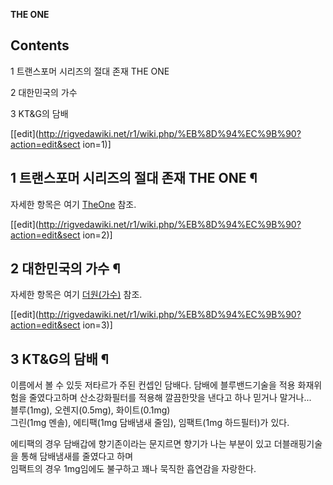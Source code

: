**THE ONE**

## Contents

    

1 트랜스포머 시리즈의 절대 존재 THE ONE

2 대한민국의 가수

3 KT&G의 담배

[[edit](http://rigvedawiki.net/r1/wiki.php/%EB%8D%94%EC%9B%90?action=edit&sect
ion=1)]

## 1 트랜스포머 시리즈의 절대 존재 THE ONE ¶

자세한 항목은 여기 [TheOne](THE%20ONE%28%ED%8A%B8%EB%9E%9C%EC%8A%A4%ED%8F%AC%EB%A8%B8%29.md) 참조.

[[edit](http://rigvedawiki.net/r1/wiki.php/%EB%8D%94%EC%9B%90?action=edit&sect
ion=2)]

## 2 대한민국의 가수 ¶

자세한 항목은 여기 [더원(가수)](%EB%8D%94%EC%9B%90%28%EA%B0%80%EC%88%98%29.md) 참조.

[[edit](http://rigvedawiki.net/r1/wiki.php/%EB%8D%94%EC%9B%90?action=edit&sect
ion=3)]

## 3 KT&G의 담배 ¶

이름에서 볼 수 있듯 저타르가 주된 컨셉인 담배다. 담배에 블루밴드기술을 적용 화재위험을 줄였다고하며 산소강화필터를 적용해 깔끔한맛을 낸다고
하나 믿거나 말거나...  
블루(1mg), 오렌지(0.5mg), 화이트(0.1mg)  
그린(1mg 멘솔), 에티팩(1mg 담배냄새 줄임), 임팩트(1mg 하드필터)가 있다.

  

에티팩의 경우 담배갑에 향기존이라는 문지르면 향기가 나는 부분이 있고 더블래핑기술을 통해 담배냄새를 줄였다고 하며  
임팩트의 경우 1mg임에도 불구하고 꽤나 묵직한 흡연감을 자랑한다.

